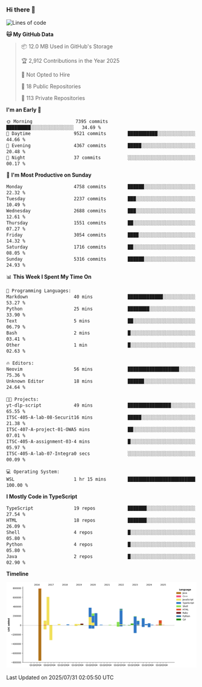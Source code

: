### Hi there 👋

<!--
**Clumsy-Coder/Clumsy-Coder** is a ✨ _special_ ✨ repository because its `README.md` (this file) appears on your GitHub profile.

Here are some ideas to get you started:

- 🔭 I’m currently working on ...
- 🌱 I’m currently learning ...
- 👯 I’m looking to collaborate on ...
- 🤔 I’m looking for help with ...
- 💬 Ask me about ...
- 📫 How to reach me: ...
- 😄 Pronouns: ...
- ⚡ Fun fact: ...
-->

<!-- anmol098/waka-readme-stats -->
<!--START_SECTION:waka-->
![Lines of code](https://img.shields.io/badge/From%20Hello%20World%20I%27ve%20Written-3.6%20million%20lines%20of%20code-blue)

**🐱 My GitHub Data** 

> 📦 12.0 MB Used in GitHub's Storage 
 > 
> 🏆 2,912 Contributions in the Year 2025
 > 
> 🚫 Not Opted to Hire
 > 
> 📜 18 Public Repositories 
 > 
> 🔑 113 Private Repositories 
 > 
**I'm an Early 🐤** 

```text
🌞 Morning                7395 commits        █████████░░░░░░░░░░░░░░░░   34.69 % 
🌆 Daytime                9521 commits        ███████████░░░░░░░░░░░░░░   44.66 % 
🌃 Evening                4367 commits        █████░░░░░░░░░░░░░░░░░░░░   20.48 % 
🌙 Night                  37 commits          ░░░░░░░░░░░░░░░░░░░░░░░░░   00.17 % 
```
📅 **I'm Most Productive on Sunday** 

```text
Monday                   4758 commits        ██████░░░░░░░░░░░░░░░░░░░   22.32 % 
Tuesday                  2237 commits        ███░░░░░░░░░░░░░░░░░░░░░░   10.49 % 
Wednesday                2688 commits        ███░░░░░░░░░░░░░░░░░░░░░░   12.61 % 
Thursday                 1551 commits        ██░░░░░░░░░░░░░░░░░░░░░░░   07.27 % 
Friday                   3054 commits        ████░░░░░░░░░░░░░░░░░░░░░   14.32 % 
Saturday                 1716 commits        ██░░░░░░░░░░░░░░░░░░░░░░░   08.05 % 
Sunday                   5316 commits        ██████░░░░░░░░░░░░░░░░░░░   24.93 % 
```


📊 **This Week I Spent My Time On** 

```text
💬 Programming Languages: 
Markdown                 40 mins             █████████████░░░░░░░░░░░░   53.27 % 
Python                   25 mins             ████████░░░░░░░░░░░░░░░░░   33.90 % 
Text                     5 mins              ██░░░░░░░░░░░░░░░░░░░░░░░   06.79 % 
Bash                     2 mins              █░░░░░░░░░░░░░░░░░░░░░░░░   03.41 % 
Other                    1 min               █░░░░░░░░░░░░░░░░░░░░░░░░   02.63 % 

🔥 Editors: 
Neovim                   56 mins             ███████████████████░░░░░░   75.36 % 
Unknown Editor           18 mins             ██████░░░░░░░░░░░░░░░░░░░   24.64 % 

🐱‍💻 Projects: 
yt-dlp-script            49 mins             ████████████████░░░░░░░░░   65.55 % 
ITSC-405-A-lab-08-Securit16 mins             █████░░░░░░░░░░░░░░░░░░░░   21.38 % 
ITSC-407-A-project-01-OWA5 mins              ██░░░░░░░░░░░░░░░░░░░░░░░   07.01 % 
ITSC-405-A-assignment-03-4 mins              █░░░░░░░░░░░░░░░░░░░░░░░░   05.97 % 
ITSC-405-A-lab-07-Integra0 secs              ░░░░░░░░░░░░░░░░░░░░░░░░░   00.09 % 

💻 Operating System: 
WSL                      1 hr 15 mins        █████████████████████████   100.00 % 
```

**I Mostly Code in TypeScript** 

```text
TypeScript               19 repos            ███████░░░░░░░░░░░░░░░░░░   27.54 % 
HTML                     18 repos            ███████░░░░░░░░░░░░░░░░░░   26.09 % 
Shell                    4 repos             █░░░░░░░░░░░░░░░░░░░░░░░░   05.80 % 
Python                   4 repos             █░░░░░░░░░░░░░░░░░░░░░░░░   05.80 % 
Java                     2 repos             █░░░░░░░░░░░░░░░░░░░░░░░░   02.90 % 
```



**Timeline**

![Lines of Code chart](https://raw.githubusercontent.com/Clumsy-Coder/Clumsy-Coder/main/assets/bar_graph.png)


 Last Updated on 2025/07/31 02:05:50 UTC
<!--END_SECTION:waka-->
